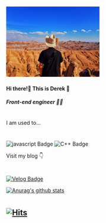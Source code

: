 <p align="left"><img src="./img/Uyuni.jpg" height="50%" width="50%"></p>

#### Hi there!👋 This is Derek 🙇
##### Front-end engineer 👨‍💻 
#
I am used to... 
#
![javascript Badge](https://img.shields.io/badge/-Javascript-ffff4a?style=flat&logo=javascript&logoColor=fca738) ![C++ Badge](https://img.shields.io/badge/-C%2B%2B-4781f5?style=flat&logo=c%2B%2B)

Visit my blog 👇
#
[![Velog Badge](http://img.shields.io/badge/-Velog-20c997?style=flat&link=https://velog.io/@ghdtjrrl94)](https://velog.io/@ghdtjrrl94)

[![Anurag's github stats](https://github-readme-stats.vercel.app/api?username=Derek-94&show_icons=true&theme=dracula)](https://github.com/anuraghazra/github-readme-stats)
#
[![Hits](https://hits.seeyoufarm.com/api/count/incr/badge.svg?url=https%3A%2F%2Fgithub.com%2FDerek-94&count_bg=%23FF29C6&title_bg=%23B0B0B0&icon=github.svg&icon_color=%23EFFF95&title=Hits&edge_flat=false)](https://hits.seeyoufarm.com)  
---

